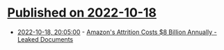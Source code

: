 # [Published on 2022-10-18](index.md)

* [2022-10-18, 20:05:00](https://slashdot.org/story/22/10/18/1838215/amazons-attrition-costs-8-billion-annually---leaked-documents?utm_source=rss1.0mainlinkanon&utm_medium=feed) - [Amazon's Attrition Costs $8 Billion Annually - Leaked Documents](https://slashdot.org/story/22/10/18/1838215/amazons-attrition-costs-8-billion-annually---leaked-documents?utm_source=rss1.0mainlinkanon&utm_medium=feed)
